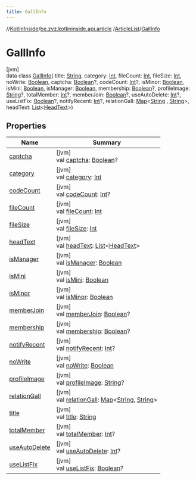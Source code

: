 ```yaml
---
title: GallInfo
---
```

//[KotlinInside](../../../../index.html)/[be.zvz.kotlininside.api.article](../../index.html)
/[ArticleList](../index.html)/[GallInfo](index.html)

# GallInfo

[jvm]\
data class [GallInfo](index.html)(
title: [String](https://kotlinlang.org/api/latest/jvm/stdlib/kotlin/-string/index.html),
category: [Int](https://kotlinlang.org/api/latest/jvm/stdlib/kotlin/-int/index.html),
fileCount: [Int](https://kotlinlang.org/api/latest/jvm/stdlib/kotlin/-int/index.html),
fileSize: [Int](https://kotlinlang.org/api/latest/jvm/stdlib/kotlin/-int/index.html),
noWrite: [Boolean](https://kotlinlang.org/api/latest/jvm/stdlib/kotlin/-boolean/index.html),
captcha: [Boolean](https://kotlinlang.org/api/latest/jvm/stdlib/kotlin/-boolean/index.html)?,
codeCount: [Int](https://kotlinlang.org/api/latest/jvm/stdlib/kotlin/-int/index.html)?,
isMinor: [Boolean](https://kotlinlang.org/api/latest/jvm/stdlib/kotlin/-boolean/index.html),
isMini: [Boolean](https://kotlinlang.org/api/latest/jvm/stdlib/kotlin/-boolean/index.html),
isManager: [Boolean](https://kotlinlang.org/api/latest/jvm/stdlib/kotlin/-boolean/index.html),
membership: [Boolean](https://kotlinlang.org/api/latest/jvm/stdlib/kotlin/-boolean/index.html)?,
profileImage: [String](https://kotlinlang.org/api/latest/jvm/stdlib/kotlin/-string/index.html)?,
totalMember: [Int](https://kotlinlang.org/api/latest/jvm/stdlib/kotlin/-int/index.html)?,
memberJoin: [Boolean](https://kotlinlang.org/api/latest/jvm/stdlib/kotlin/-boolean/index.html)?,
useAutoDelete: [Int](https://kotlinlang.org/api/latest/jvm/stdlib/kotlin/-int/index.html)?,
useListFix: [Boolean](https://kotlinlang.org/api/latest/jvm/stdlib/kotlin/-boolean/index.html)?,
notifyRecent: [Int](https://kotlinlang.org/api/latest/jvm/stdlib/kotlin/-int/index.html)?,
relationGall: [Map](https://kotlinlang.org/api/latest/jvm/stdlib/kotlin.collections/-map/index.html)&lt;[String](https://kotlinlang.org/api/latest/jvm/stdlib/kotlin/-string/index.html)
, [String](https://kotlinlang.org/api/latest/jvm/stdlib/kotlin/-string/index.html)&gt;,
headText: [List](https://kotlinlang.org/api/latest/jvm/stdlib/kotlin.collections/-list/index.html)&lt;[HeadText](../../../be.zvz.kotlininside.api.type/-head-text/index.html)&gt;)

## Properties

| Name | Summary |
|---|---|
| [captcha](captcha.html) | [jvm]<br>val [captcha](captcha.html): [Boolean](https://kotlinlang.org/api/latest/jvm/stdlib/kotlin/-boolean/index.html)? |
| [category](category.html) | [jvm]<br>val [category](category.html): [Int](https://kotlinlang.org/api/latest/jvm/stdlib/kotlin/-int/index.html) |
| [codeCount](code-count.html) | [jvm]<br>val [codeCount](code-count.html): [Int](https://kotlinlang.org/api/latest/jvm/stdlib/kotlin/-int/index.html)? |
| [fileCount](file-count.html) | [jvm]<br>val [fileCount](file-count.html): [Int](https://kotlinlang.org/api/latest/jvm/stdlib/kotlin/-int/index.html) |
| [fileSize](file-size.html) | [jvm]<br>val [fileSize](file-size.html): [Int](https://kotlinlang.org/api/latest/jvm/stdlib/kotlin/-int/index.html) |
| [headText](head-text.html) | [jvm]<br>val [headText](head-text.html): [List](https://kotlinlang.org/api/latest/jvm/stdlib/kotlin.collections/-list/index.html)&lt;[HeadText](../../../be.zvz.kotlininside.api.type/-head-text/index.html)&gt; |
| [isManager](is-manager.html) | [jvm]<br>val [isManager](is-manager.html): [Boolean](https://kotlinlang.org/api/latest/jvm/stdlib/kotlin/-boolean/index.html) |
| [isMini](is-mini.html) | [jvm]<br>val [isMini](is-mini.html): [Boolean](https://kotlinlang.org/api/latest/jvm/stdlib/kotlin/-boolean/index.html) |
| [isMinor](is-minor.html) | [jvm]<br>val [isMinor](is-minor.html): [Boolean](https://kotlinlang.org/api/latest/jvm/stdlib/kotlin/-boolean/index.html) |
| [memberJoin](member-join.html) | [jvm]<br>val [memberJoin](member-join.html): [Boolean](https://kotlinlang.org/api/latest/jvm/stdlib/kotlin/-boolean/index.html)? |
| [membership](membership.html) | [jvm]<br>val [membership](membership.html): [Boolean](https://kotlinlang.org/api/latest/jvm/stdlib/kotlin/-boolean/index.html)? |
| [notifyRecent](notify-recent.html) | [jvm]<br>val [notifyRecent](notify-recent.html): [Int](https://kotlinlang.org/api/latest/jvm/stdlib/kotlin/-int/index.html)? |
| [noWrite](no-write.html) | [jvm]<br>val [noWrite](no-write.html): [Boolean](https://kotlinlang.org/api/latest/jvm/stdlib/kotlin/-boolean/index.html) |
| [profileImage](profile-image.html) | [jvm]<br>val [profileImage](profile-image.html): [String](https://kotlinlang.org/api/latest/jvm/stdlib/kotlin/-string/index.html)? |
| [relationGall](relation-gall.html) | [jvm]<br>val [relationGall](relation-gall.html): [Map](https://kotlinlang.org/api/latest/jvm/stdlib/kotlin.collections/-map/index.html)&lt;[String](https://kotlinlang.org/api/latest/jvm/stdlib/kotlin/-string/index.html), [String](https://kotlinlang.org/api/latest/jvm/stdlib/kotlin/-string/index.html)&gt; |
| [title](title.html) | [jvm]<br>val [title](title.html): [String](https://kotlinlang.org/api/latest/jvm/stdlib/kotlin/-string/index.html) |
| [totalMember](total-member.html) | [jvm]<br>val [totalMember](total-member.html): [Int](https://kotlinlang.org/api/latest/jvm/stdlib/kotlin/-int/index.html)? |
| [useAutoDelete](use-auto-delete.html) | [jvm]<br>val [useAutoDelete](use-auto-delete.html): [Int](https://kotlinlang.org/api/latest/jvm/stdlib/kotlin/-int/index.html)? |
| [useListFix](use-list-fix.html) | [jvm]<br>val [useListFix](use-list-fix.html): [Boolean](https://kotlinlang.org/api/latest/jvm/stdlib/kotlin/-boolean/index.html)? |


